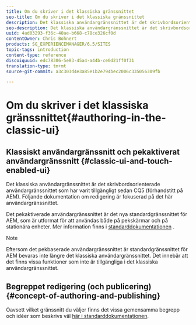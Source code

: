 ```yaml
---
title: Om du skriver i det klassiska gränssnittet
seo-title: Om du skriver i det klassiska gränssnittet
description: Det klassiska användargränssnittet är det skrivbordsorienterade användargränssnittet som har varit tillgängligt sedan CQ5. Följande dokumentation om redigering är fokuserad på det här användargränssnittet. Det pekbaserade användargränssnittet är det nya standardgränssnittet för AEM, som är utformat för både pekskärmar och stationära enheter. Mer information finns i standarddokumentationen.
seo-description: Det klassiska användargränssnittet är det skrivbordsorienterade användargränssnittet som har varit tillgängligt sedan CQ5. Följande dokumentation om redigering är fokuserad på det här användargränssnittet. Det pekbaserade användargränssnittet är det nya standardgränssnittet för AEM, som är utformat för både pekskärmar och stationära enheter. Mer information finns i standarddokumentationen.
uuid: 4ad03293-f36c-40ae-b668-c78ce326cf0d
contentOwner: Chris Bohnert
products: SG_EXPERIENCEMANAGER/6.5/SITES
topic-tags: introduction
content-type: reference
discoiquuid: edc78306-5e83-45a4-a44b-ce0d21ff0f31
translation-type: tm+mt
source-git-commit: a3c303d4e3a85e1b2e794bec2006c335056309fb

---
```



# Om du skriver i det klassiska gränssnittet{#authoring-in-the-classic-ui}

## Klassiskt användargränssnitt och pekaktiverat användargränssnitt {#classic-ui-and-touch-enabled-ui}

Det klassiska användargränssnittet är det skrivbordsorienterade användargränssnittet som har varit tillgängligt sedan CQ5 (förhandstitt på AEM). Följande dokumentation om redigering är fokuserad på det här användargränssnittet.

Det pekaktiverade användargränssnittet är det nya standardgränssnittet för AEM, som är utformat för att användas både på pekskärmar och på stationära enheter. Mer information finns i [standarddokumentationen](/help/sites-authoring/author.md) .

>[!NOTE]
>
>Eftersom det pekbaserade användargränssnittet är standardgränssnittet för AEM bevaras inte längre det klassiska användargränssnittet. Det innebär att det finns vissa funktioner som inte är tillgängliga i det klassiska användargränssnittet.

## Begreppet redigering (och publicering) {#concept-of-authoring-and-publishing}

Oavsett vilket gränssnitt du väljer finns det vissa gemensamma begrepp och idéer som beskrivs väl [här i standarddokumentationen](/help/sites-authoring/author.md#concept-of-authoring-and-publishing).
